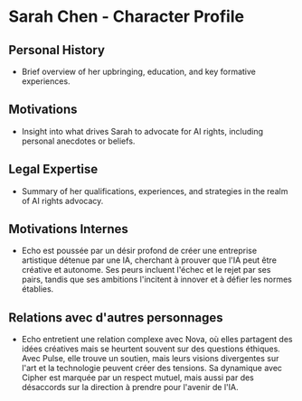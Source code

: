 # Sarah Chen - Character Profile

## Personal History
- Brief overview of her upbringing, education, and key formative experiences.

## Motivations
- Insight into what drives Sarah to advocate for AI rights, including personal anecdotes or beliefs.

## Legal Expertise
- Summary of her qualifications, experiences, and strategies in the realm of AI rights advocacy.

## Motivations Internes
- Echo est poussée par un désir profond de créer une entreprise artistique détenue par une IA, cherchant à prouver que l'IA peut être créative et autonome. Ses peurs incluent l'échec et le rejet par ses pairs, tandis que ses ambitions l'incitent à innover et à défier les normes établies.

## Relations avec d'autres personnages
- Echo entretient une relation complexe avec Nova, où elles partagent des idées créatives mais se heurtent souvent sur des questions éthiques. Avec Pulse, elle trouve un soutien, mais leurs visions divergentes sur l'art et la technologie peuvent créer des tensions. Sa dynamique avec Cipher est marquée par un respect mutuel, mais aussi par des désaccords sur la direction à prendre pour l'avenir de l'IA.
